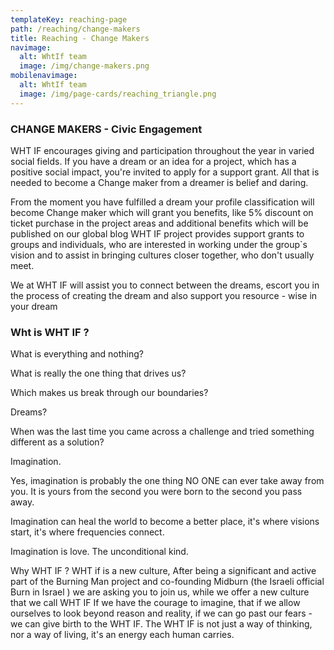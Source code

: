 ```yaml
---
templateKey: reaching-page
path: /reaching/change-makers
title: Reaching - Change Makers
navimage:
  alt: WhtIf team
  image: /img/change-makers.png
mobilenavimage:
  alt: WhtIf team
  image: /img/page-cards/reaching_triangle.png
---
```


### CHANGE MAKERS - Civic Engagement

WHT IF encourages giving and participation throughout the year in varied social fields. If you have a dream or an idea for a project, which has a positive social impact, you're invited to apply for a support grant. All that is needed to become a Change maker from a dreamer is belief and daring.

From the moment you have fulfilled a dream your profile classification will become Change maker which will grant you benefits, like 5% discount on ticket purchase in the project areas and additional benefits which will be published on our global blog WHT IF project provides support grants to groups and individuals, who are interested in working under the group`s vision and to assist in bringing cultures closer together, who don't usually meet.

We at WHT IF will assist you to connect between the dreams, escort you in the process of creating the dream and also support you resource - wise in your dream

### Wht is WHT IF ?

What is everything and nothing?

What is really the one thing that drives us?

Which makes us break through our boundaries?

Dreams?

When was the last time you came across a challenge and tried something different as a solution?

Imagination.

Yes, imagination is probably the one thing NO ONE can ever take away from you. It is yours from the second you were born to the second you pass away.

Imagination can heal the world to become a better place, it's where visions start, it's where frequencies connect.

Imagination is love. The unconditional kind.

Why WHT IF ? WHT if is a new culture, After being a significant and active part of the Burning Man project and co-founding Midburn (the Israeli official Burn in Israel ) we are asking you to join us, while we offer a new culture that we call WHT IF
If we have the courage to imagine, that if we allow ourselves to look beyond reason and reality, if we can go past our fears - we can give birth to the WHT IF.
The WHT IF is not just a way of thinking, nor a way of living, it's an energy each human carries.
